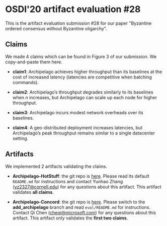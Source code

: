 # OSDI'20 artifact evaluation #28

This is the artifact evaluation submission #28 for our paper "Byzantine ordered consensus without Byzantine oligarchy".

## Claims

We made 4 claims which can be found in Figure 3 of our submission. We copy-and-paste them here.

- **claim1**: Archipelago achieves higher throughput than its baselines at the cost of increased latency (latencies are competitive when batching commands).

- **claim2**: Archipelago’s throughput degrades similarly to its baselines when *n* increases, but Archipelago can scale up each node for higher throughput.

- **claim3**: Archipelago incurs modest network overheads over its baselines.

- **claim4**: A geo-distributed deployment increases latencies, but Archipelago’s peak throughput remains similar to a single datacenter setting.

## Artifacts

We implemented 2 artifacts validating the claims.

- **Archipelago-HotStuff**: the git repo is [here](https://github.com/yhzhang0128/archipelago-hotstuff). Please read its default `README.md` for instructions and contact Yunhao Zhang (yz2327@cornell.edu) for any questions about this artifact. This artifact validates **all claims**.

- **Archipelago-Concord**: the git repo is [here](https://github.com/MaggieQi/concord-bft/). Please switch to the **add_archipelago** branch and read `eval/README.md` for instructions. Contact Qi Chen (cheqi@microsoft.com) for any questions about this artifact. This artifact only validates the **first two claims**.
